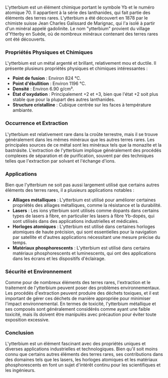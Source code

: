 L'ytterbium est un élément chimique portant le symbole Yb et le numéro atomique 70. Il appartient à la série des lanthanides, qui fait partie des éléments des terres rares. L'ytterbium a été découvert en 1878 par le chimiste suisse Jean Charles Galissard de Marignac, qui l'a isolé à partir d'un minéral appelé gadolinite. Le nom "ytterbium" provient du village d'Ytterby en Suède, où de nombreux minéraux contenant des terres rares ont été découverts.

### Propriétés Physiques et Chimiques

L'ytterbium est un métal argenté et brillant, relativement mou et ductile. Il présente plusieurs propriétés physiques et chimiques intéressantes :

- **Point de fusion** : Environ 824 °C.
- **Point d'ébullition** : Environ 1196 °C.
- **Densité** : Environ 6.90 g/cm³.
- **État d'oxydation** : Principalement +2 et +3, bien que l'état +2 soit plus stable que pour la plupart des autres lanthanides.
- **Structure cristalline** : Cubique centrée sur les faces à température ambiante.

### Occurrence et Extraction

L'ytterbium est relativement rare dans la croûte terrestre, mais il se trouve généralement dans les mêmes minéraux que les autres terres rares. Les principales sources de ce métal sont les minéraux tels que la monazite et la bastnäsite. L'extraction de l'ytterbium implique généralement des procédés complexes de séparation et de purification, souvent par des techniques telles que l'extraction par solvant et l'échange d'ions.

### Applications

Bien que l'ytterbium ne soit pas aussi largement utilisé que certains autres éléments des terres rares, il a plusieurs applications notables :

- **Alliages métalliques** : L'ytterbium est utilisé pour améliorer certaines propriétés des alliages métalliques, comme la résistance et la durabilité.
- **Lasers** : Les ions ytterbium sont utilisés comme dopants dans certains types de lasers à fibre, en particulier les lasers à fibre Yb-dopés, qui sont utilisés dans des applications industrielles et médicales.
- **Horloges atomiques** : L'ytterbium est utilisé dans certaines horloges atomiques de haute précision, qui sont essentielles pour la navigation par satellite et d'autres applications nécessitant une mesure précise du temps.
- **Matériaux phosphorescents** : L'ytterbium est utilisé dans certains matériaux phosphorescents et luminescents, qui ont des applications dans les écrans et les dispositifs d'éclairage.

### Sécurité et Environnement

Comme pour de nombreux éléments des terres rares, l'extraction et le traitement de l'ytterbium peuvent poser des problèmes environnementaux. Les procédés d'extraction peuvent produire des déchets toxiques, et il est important de gérer ces déchets de manière appropriée pour minimiser l'impact environnemental. En termes de toxicité, l'ytterbium métallique et ses composés sont généralement considérés comme ayant une faible toxicité, mais ils doivent être manipulés avec précaution pour éviter toute exposition excessive.

### Conclusion

L'ytterbium est un élément fascinant avec des propriétés uniques et diverses applications industrielles et technologiques. Bien qu'il soit moins connu que certains autres éléments des terres rares, ses contributions dans des domaines tels que les lasers, les horloges atomiques et les matériaux phosphorescents en font un sujet d'intérêt continu pour les scientifiques et les ingénieurs.